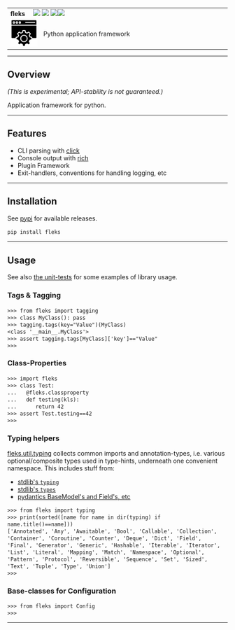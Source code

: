 <table>
  <tr>
    <td colspan=2>
      <strong>fleks</strong>&nbsp;&nbsp;&nbsp;&nbsp;
      <a href=https://pypi.org/project/fleks><img src="https://img.shields.io/pypi/l/fleks.svg"></a>
      <a href=https://pypi.org/project/fleks><img src="https://badge.fury.io/py/fleks.svg"></a>
      <a href="https://github.com/elo-enterprises/fleks/actions/workflows/python-publish.yml"><img src="https://github.com/elo-enterprises/fleks/actions/workflows/python-publish.yml/badge.svg"></a><a href="https://github.com/elo-enterprises/fleks/actions/workflows/python-test.yml"><img src="https://github.com/elo-enterprises/fleks/actions/workflows/python-test.yml/badge.svg"></a>
    </td>
  </tr>
  <tr>
    <td width=15%><img src=https://raw.githubusercontent.com/elo-enterprises/fleks/master/img/icon.png style="width:150px"></td>
    <td>
    Python application framework
    </td>
  </tr>
</table>




---------------------------------------------------------------------------------

## Overview

*(This is experimental; API-stability is not guaranteed.)*

Application framework for python.  


---------------------------------------------------------------------------------

## Features 

* CLI parsing with [click](https://click.palletsprojects.com/en/8.1.x/)
* Console output with [rich](https://rich.readthedocs.io/en/stable/index.html)
* Plugin Framework
* Exit-handlers, conventions for handling logging, etc

---------------------------------------------------------------------------------

## Installation

See [pypi](https://pypi.org/project/fleks/) for available releases.

```bash
pip install fleks
```

---------------------------------------------------------------------------------

## Usage

See also [the unit-tests](tests/units) for some examples of library usage.

### Tags & Tagging

```pycon
>>> from fleks import tagging
>>> class MyClass(): pass
>>> tagging.tags(key="Value")(MyClass)
<class '__main__.MyClass'>
>>> assert tagging.tags[MyClass]['key']=="Value"
>>>
```

### Class-Properties

```pycon
>>> import fleks 
>>> class Test:
...   @fleks.classproperty 
...   def testing(kls):
...      return 42
>>> assert Test.testing==42
>>>
```

### Typing helpers


[fleks.util.typing](src/fleks/util/typing.py) collects common imports and annotation-types, i.e. various optional/composite types used in type-hints, underneath one convenient namespace.  This includes stuff from:

* [stdlib's `typing`](https://docs.python.org/3/library/typing.html)
* [stdlib's `types`](https://docs.python.org/3/library/types.html)
* [pydantics BaseModel's and Field's, etc](https://docs.pydantic.dev/latest/usage/fields/)
 
```pycon
>>> from fleks import typing
>>> print(sorted([name for name in dir(typing) if name.title()==name]))
['Annotated', 'Any', 'Awaitable', 'Bool', 'Callable', 'Collection', 'Container', 'Coroutine', 'Counter', 'Deque', 'Dict', 'Field', 'Final', 'Generator', 'Generic', 'Hashable', 'Iterable', 'Iterator', 'List', 'Literal', 'Mapping', 'Match', 'Namespace', 'Optional', 'Pattern', 'Protocol', 'Reversible', 'Sequence', 'Set', 'Sized', 'Text', 'Tuple', 'Type', 'Union']
>>>
```

### Base-classes for Configuration

```pycon
>>> from fleks import Config
>>>
```

---------------------------------------------------------------------------------
